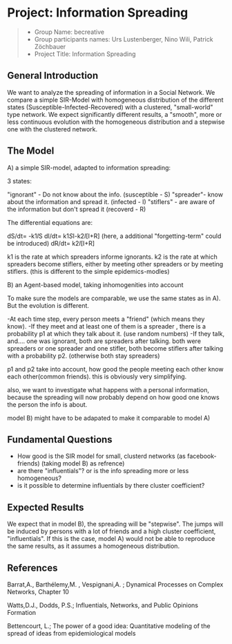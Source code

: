 ﻿# Project: Information Spreading

> * Group Name: becreative
> * Group participants names: Urs Lustenberger, Nino Wili, Patrick Zöchbauer
> * Project Title: Information Spreading

## General Introduction

We want to analyze the spreading of information in a Social Network. We compare a simple SIR-Model with 
homogeneous distribution of the different states (Susceptible-Infected-Recovered) with a clustered, "small-world" type network.
We expect significantly different results, a "smooth", more or less continuous evolution with the homogeneous distribution and a 
stepwise one with the clustered network. 


## The Model

A) a simple SIR-model, adapted to information spreading:

3 states:
 
"ignorant" - Do not know about the info.  (susceptible - S)
"spreader"- know about the information and spread it. (infected - I)
"stiflers" - are aware of the information but don't spread it (recoverd - R)

The differential equations are:

dS/dt= -k1*I*S
dI/dt= k1*S*I-k2*I*[I+R] (here, a additional "forgetting-term" could be introduced)
dR/dt= k2*I*[I+R]

k1 is the rate at which spreaders informe ignorants.
k2 is the rate at which spreaders become stiflers, either by meeting other spreaders or by meeting stiflers.
(this is different to the simple epidemics-modles)

B) an Agent-based model, taking inhomogenities into account

To make sure the models are comparable, we use the same states as in A). But the evolution is different.

-At each time step, every person meets a "friend" (which means they know).
-If they meet and at least one of them is a spreader , there is a probability p1 at which they talk about it. (use random numbers)
-If they talk, 	and.... 
		one was ignorant, both are spreaders after talking. 
		both were spreaders or one spreader and one stifler, both become stiflers after talking with a probability p2. (otherwise both stay spreaders)
		
		
p1 and p2 take into account, how good the people meeting each other know each other(common friends).
this is obviously very simplifying.

also, we want to investigate what happens with a personal information, because the spreading will
now probably depend on how good one knows the person the info is about.

model B) might have to be adapated to make it comparable to model A)



## Fundamental Questions


- How good is the SIR model for small, clusterd networks (as facebook-friends) (taking model B) as refrence)
- are there "influentials"? or is the info spreading more or less homogeneous?
- is it possible to determine influentials by there cluster coefficient?



## Expected Results

We expect that in model B), the spreading will be "stepwise". The jumps will be induced by persons with a lot of friends and a high
cluster coefficient, "influentials". 
If this is the case, model A) would not be able to reproduce the same results, as it assumes a homogeneous distribution.





## References 

Barrat,A., Barthélemy,M. , Vespignani,A. ; Dynamical Processes on Complex Networks, Chapter 10

Watts,D.J., Dodds, P.S.; Influentials, Networks, and Public Opinions Formation

Bettencourt, L.; The power of a good idea: Quantitative modeling of the spread of ideas from epidemiological models

